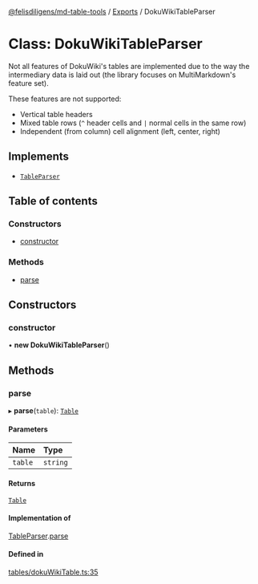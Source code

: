 [@felisdiligens/md-table-tools](../README.md) / [Exports](../modules.md) / DokuWikiTableParser

# Class: DokuWikiTableParser

Not all features of DokuWiki's tables are implemented due to the way the intermediary data is laid out (the library focuses on MultiMarkdown's feature set).

These features are not supported:
- Vertical table headers
- Mixed table rows (`^` header cells and `|` normal cells in the same row)
- Independent (from column) cell alignment (left, center, right)

## Implements

- [`TableParser`](../interfaces/TableParser.md)

## Table of contents

### Constructors

- [constructor](DokuWikiTableParser.md#constructor)

### Methods

- [parse](DokuWikiTableParser.md#parse)

## Constructors

### constructor

• **new DokuWikiTableParser**()

## Methods

### parse

▸ **parse**(`table`): [`Table`](Table.md)

#### Parameters

| Name | Type |
| :------ | :------ |
| `table` | `string` |

#### Returns

[`Table`](Table.md)

#### Implementation of

[TableParser](../interfaces/TableParser.md).[parse](../interfaces/TableParser.md#parse)

#### Defined in

[tables/dokuWikiTable.ts:35](https://github.com/FelisDiligens/md-table-tools/blob/c0688b5/src/tables/dokuWikiTable.ts#L35)
